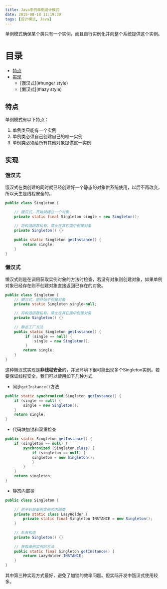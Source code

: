 ```yaml
---
title: Java中的单例设计模式
date: 2015-08-18 11:19:30
tags: [设计模式, Java]
---
```

单例模式确保某个类只有一个实例，而且自行实例化并向整个系统提供这个实例。

# 目录

* [特点](#feature)
* [实现](#implement)
	* [饿汉式](#hunger style)
	* [懒汉式](#lazy style)

<h2 id="feature">特点</h2>

单例模式有以下特点：

1. 单例类只能有一个实例
2. 单例类必须自己创建自己的唯一实例
3. 单例类必须给所有其他对象提供这一实例

<h2 id="implement">实现</h2>

<h3 id="hunger style">饿汉式</h3>

饿汉式在类创建的同时就已经创建好一个静态的对象供系统使用，以后不再改变，所以天生是线程安全的。

```java
public class Singleton {

    // 饿汉式，开始就建立一个对象
    private static final Singleton single = new Singleton();
    
    // 将构造函数私有，禁止在其它类中创建对象
    private Singleton() {}
    
    public static Singleton getInstance() {
        return single;
    }
}
```

<h3 id="lazy style">懒汉式</h3>

懒汉式则是在调用获取实例对象的方法时检查，若没有对象则创建对象，如果单例对象已经存在则不创建对象直接返回已存在的对象。

```java
public class Singleton {
    // 懒汉式，刚开始不创建对象
    private static Singleton single=null;

    // 将构造函数私有，禁止在其它类中创建对象
    private Singleton() {}
    
    // 静态工厂方法
    public static Singleton getInstance() {
         if (single == null) {
             single = new Singleton();
         }
        return single;  
    }
}
```

这种懒汉式实现是**非线程安全**的，并发环境下很可能出现多个Singleton实例。若要保证线程安全，我们可以使用如下几种方式

* 同步`getInstance()`方法

```java
public static synchronized Singleton getInstance() {
    if (single == null) {
        single = new Singleton();
    }    
    return single;
}
```

* 代码块加锁和双重检查

```java
public static Singleton getInstance() {
    if (singleton == null) {
        synchronized (Singleton.class) {
            if (singleton == null) {
            singleton = new Singleton();
            }
        }
    }
    return singleton;
}
```

* 静态内部类

```java
public class Singleton {
    
    // 用于封装单例实例的内部类
    private static class LazyHolder {
        private static final Singleton INSTANCE = new Singleton();
    }
    
    // 私有构造
    private Singleton() {}
    
    // 获取单例实例的方法
    public static final Singleton getInstance() {
        return LazyHolder.INSTANCE;
    }    
}
```

其中第三种实现方式最好，避免了加锁的效率问题。但实际开发中饿汉式使用较多。